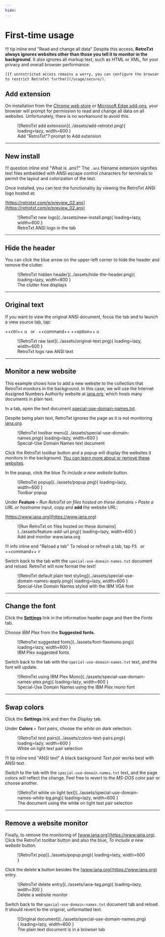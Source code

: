 ```yaml
---
hide:
---
```

# First-time usage

!!! tip inline end "Read and change all data"
    Despite this access, __RetroTxt always ignores websites other than those you tell it to monitor in the background__. It also ignores all markup text, such as HTML or XML, for your privacy and overall browser performance.

    [If unrestricted access remains a worry, you can configure the browser to restrict RetroTxt further](/usage/secure/).

## Add extension

On installation from the [Chrome web store](https://chrome.google.com/webstore/detail/retrotxt/gkjkgilckngllkopkogcaiojfajanahn) or [Microsoft Edge add-ons](https://microsoftedge.microsoft.com/addons/detail/retrotxt/hmgfnpgcofcpkgkadekmjdicaaeopkog), your browser will prompt for permission to read and change all data on all websites. Unfortunately, there is no workaround to avoid this.

<figure markdown>
  ![RetroTxt add extension](../assets/add-retrotxt.png){ loading=lazy, width=600 }
  <figcaption>Add "RetroTxt"? prompt to Add extension</figcaption>
</figure>

---

## New install

!!! question inline end "What is .ans?"
    The `.ans` filename extension signifies text files embedded with ANSI escape control characters for terminals to permit the layout and colorization of the text.

Once installed, you can test the functionality by viewing the RetroTxt ANSI logo hosted at:

[https://retrotxt.com/e/preview_02.ans](https://retrotxt.com/e/preview_02.ans)

<figure markdown>
  ![RetroTxt new logo](../assets/new-install.png){ loading=lazy, width=600 }
  <figcaption>RetroTxt ANSI logo in the tab</figcaption>
</figure>

---

## Hide the header

You can click the blue arrow on the upper-left corner to hide the header and remove the clutter.

<figure markdown>
  ![RetroTxt hidden header](../assets/hide-the-header.png){ loading=lazy, width=600 }
  <figcaption>The clutter free displays</figcaption>
</figure>

---

## Original text

If you want to view the original ANSI document, focus the tab and to launch a view source tab, tap:

++ctrl++ <kbd>u</kbd> &nbsp; or &nbsp; ++command++ ++option++ <kbd>u</kbd>

<figure markdown>
  ![RetroTxt raw text](../assets/original-text.png){ loading=lazy, width=600 }
  <figcaption>RetroTxt logo raw ANSI text</figcaption>
</figure>

---

## Monitor a new website

This example shows how to add a new website to the collection that RetroTxt monitors in the background. In this case, we will use the Internet Assigned Numbers Authority website at [iana.org](https://www.iana.org), which hosts many documents in plain text.

In a tab, open the text document [special-use-domain-names.txt](https://www.iana.org/assignments/special-use-domain-names/special-use-domain-names.txt).

Despite being plain text, RetroTxt ignores the page as it is not monitoring [iana.org](https://www.iana.org).

<figure markdown>
  ![RetroTxt toolbar menu](../assets/special-use-domain-names.png){ loading=lazy, width=600 }
  <figcaption>Special-Use Domain Names text document</figcaption>
</figure>

Click the RetroTxt toolbar button and a popup will display the websites it monitors in the background. [You can learn more about or remove these websites](/usage/secure/#remove-suggestions).

In the popup, click the blue _To include a new website_ button.

<figure markdown>
  ![RetroTxt popup](../assets/popup.png){ loading=lazy, width=600 }
  <figcaption>Toolbar popup</figcaption>
</figure>

Under __Feature__ `>` _Run RetroTxt on files hosted on these domains_ `>` _Paste a URL or hostname_ input, copy and __add__ the website URL:

[https://www.iana.org](https://www.iana.org)

<figure markdown>
  ![Run RetroTxt on files hosted on these domains](../assets/feature-add-url.png){ loading=lazy, width=600 }
  <figcaption>Add and monitor www.iana.org</figcaption>
</figure>

!!! info inline end "Reload a tab"
    To reload or refresh a tab, tap <kbd>F5</kbd> &nbsp; or &nbsp; ++command++ <kbd>r</kbd>

Switch back to the tab with the `special-use-domain-names.txt` document and reload. RetroTxt will now format the text!

<figure markdown>
  ![RetroTxt default plain text styling](../assets/special-use-domain-names-apply.png){ loading=lazy, width=600 }
  <figcaption>Special-Use Domain Names styled with the IBM VGA font</figcaption>
</figure>

---

## Change the font

Click the <u>__Settings__</u> link in the information header page and then the _Fonts_ tab.

Choose _IBM Plex_ from the __Suggested fonts__.

<figure markdown>
  ![RetroTxt suggested fonts](../assets/font-flexmono.png){ loading=lazy, width=600 }
  <figcaption>IBM Plex suggested fonts</figcaption>
</figure>

Switch back to the tab with the `special-use-domain-names.txt` text, and the font will update.

<figure markdown>
  ![RetroTxt using IBM Plex Mono](../assets/special-use-domain-names-plex.png){ loading=lazy, width=600 }
  <figcaption>Special-Use Domain Names using the IBM Plex mono font</figcaption>
</figure>

---

## Swap colors

Click the __Settings__ link and then the _Display_ tab.

Under __Colors__ `>` _Text pairs_, choose the _white on dark_ selection.

<figure markdown>
  ![RetroTxt text pairs](../assets/colors-text-pairs.png){ loading=lazy, width=600 }
  <figcaption>White on light text pair selection</figcaption>
</figure>

!!! tip inline end "ANSI text"
    A black background _Text pair_ works best with ANSI text.

Switch to the tab with the `special-use-domain-names.txt` text, and the page colors will reflect the change. Feel free to revert to the _MS-DOS_ color pair or choose another.

<figure markdown>
  ![RetroTxt white on light text](../assets/special-use-domain-names-white-bg.png){ loading=lazy, width=600 }
  <figcaption>The document using the white on light text pair selection</figcaption>
</figure>

---

## Remove a website monitor

Finally, to remove the monitoring of [www.iana.org](https://www.iana.org). Click the RetroTxt toolbar button and also the blue, _To include a new website_ button.

<figure markdown>
  ![RetroTxt pop](../assets/popup.png){ loading=lazy, width=600 }
</figure>

Click the delete __x__ button besides the [www.iana.org](https://www.iana.org) entry.

<figure markdown>
  ![RetroTxt delete entry](../assets/iana-tag.png){ loading=lazy, width=300 }
  <figcaption>Delete a website monitor</figcaption>
</figure>

Switch back to the `special-use-domain-names.txt` document tab and reload. It should revert to the original, unformatted text.

<figure markdown>
  ![Original document](../assets/special-use-domain-names.png){ loading=lazy, width=600 }
  <figcaption>The plain text document is in a browser tab</figcaption>
</figure>
